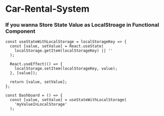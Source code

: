 # Car-Rental-System
### If you wanna Store State Value as LocalStroage in Functional Component
```
const useStateWithLocalStorage = localStorageKey => {
  const [value, setValue] = React.useState(
    localStorage.getItem(localStorageKey) || ''
  );
 
  React.useEffect(() => {
    localStorage.setItem(localStorageKey, value);
  }, [value]);
 
  return [value, setValue];
};

const Dashboard = () => {
  const [value, setValue] = useStateWithLocalStorage(
    'myValueInLocalStorage'
  );
```
